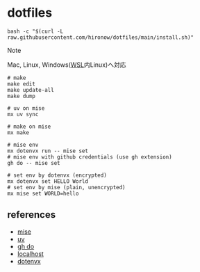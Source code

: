 # dotfiles

```shell
bash -c "$(curl -L raw.githubusercontent.com/hironow/dotfiles/main/install.sh)"
```

> [!NOTE]  
> Mac, Linux, Windows([WSL](https://learn.microsoft.com/en-us/windows/wsl/)内Linux)へ対応

```shell
# make
make edit
make update-all
make dump

# uv on mise
mx uv sync

# make on mise
mx make

# mise env
mx dotenvx run -- mise set
# mise env with github credentials (use gh extension)
gh do -- mise set

# set env by dotenvx (encrypted)
mx dotenvx set HELLO World
# set env by mise (plain, unencrypted)
mx mise set WORLD=hello
```

## references

- [mise](https://github.com/jdx/mise)
- [uv](https://github.com/astral-sh/uv)
- [gh do](https://github.com/k1LoW/gh-do)
- [localhost](https://blog.jxck.io/entries/2020-06-29/https-for-localhost.html)
- [dotenvx](https://dotenvx.com/)
